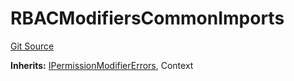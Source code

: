 # RBACModifiersCommonImports
[Git Source](https://github.com/thrackle-io/rules-engine/blob/0add9b8cd140006448dad92dd54fc23fca23f012/src/client/token/handler/common/RBACModifiersCommonImports.sol)

**Inherits:**
[IPermissionModifierErrors](/src/common/IErrors.sol/interface.IPermissionModifierErrors.md), Context


